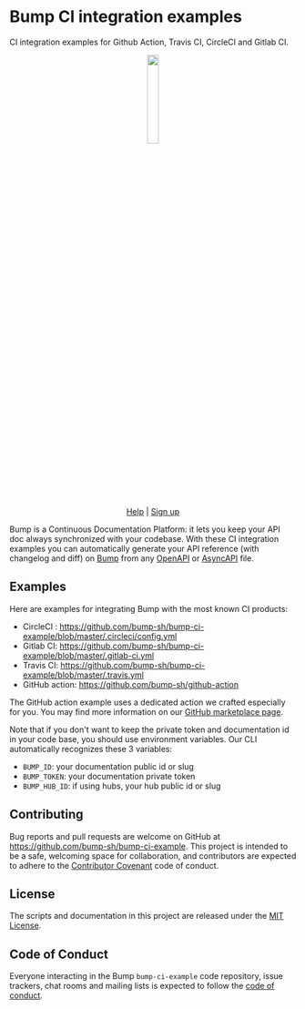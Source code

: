 # Bump CI integration examples

CI integration examples for Github Action, Travis CI, CircleCI and Gitlab CI.

<p align="center">
  <img width="20%" src="https://bump.sh/icon-default-maskable-large.png" />
</p>

<p align="center">
  <a href="https://help.bump.sh/">Help</a> |
  <a href="https://bump.sh/users/sign_up">Sign up</a>
</p>

Bump is a Continuous Documentation Platform: it lets you keep your API doc always synchronized with your codebase. With these CI integration examples you can automatically generate your API reference (with changelog and diff) on [Bump](https://bump.sh) from any [OpenAPI](https://github.com/OAI/OpenAPI-Specification) or [AsyncAPI](https://github.com/asyncapi/asyncapi) file.

## Examples

Here are examples for integrating Bump with the most known CI products:
- CircleCI : https://github.com/bump-sh/bump-ci-example/blob/master/.circleci/config.yml
- Gitlab CI: https://github.com/bump-sh/bump-ci-example/blob/master/.gitlab-ci.yml
- Travis CI:  https://github.com/bump-sh/bump-ci-example/blob/master/.travis.yml
- GitHub action: https://github.com/bump-sh/github-action

The GitHub action example uses a dedicated action we crafted especially for you. You may find more information on our [GitHub marketplace page](https://github.com/marketplace/actions/api-documentation-on-bump).

Note that if you don't want to keep the private token and documentation id in your code base, you should use environment variables. Our CLI automatically recognizes these 3 variables:
- `BUMP_ID`: your documentation public id or slug
- `BUMP_TOKEN`: your documentation private token
- `BUMP_HUB_ID`: if using hubs, your hub public id or slug

## Contributing

Bug reports and pull requests are welcome on GitHub at https://github.com/bump-sh/bump-ci-example. This project is intended to be a safe, welcoming space for collaboration, and contributors are expected to adhere to the [Contributor Covenant](http://contributor-covenant.org) code of conduct.

## License

The scripts and documentation in this project are released under the [MIT License](LICENSE).

## Code of Conduct

Everyone interacting in the Bump `bump-ci-example` code repository, issue trackers, chat rooms and mailing lists is expected to follow the [code of conduct](https://github.com/bump-sh/.github/blob/master/CODE_OF_CONDUCT.md).
